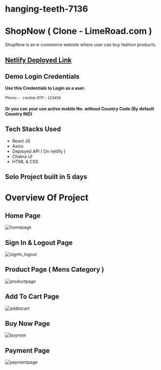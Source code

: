# hanging-teeth-7136
<h1>ShopNow ( Clone - LimeRoad.com )</h1>

ShopNow is an e-commerce website where user can buy fashion products. 

## [Netlify Deployed Link](https://famous-begonia-666085.netlify.app/) 

## Demo Login Credentials

**Use this Credentials to Login as a user.**

 `Phone:- random`
 `OTP:-123456`
 
 <h4> Or you can your use active mobile No. without Country Code (By default Country IND) <h4>
 
## Tech Stacks Used

- React JS
- Axios
- Deployed API ( On netlify )
- Chakra UI
- HTML & CSS

## Solo Project built in 5 days

 
# Overview Of Project

## Home Page

![homepage](https://i.imgur.com/rJY4jbT.png)

## Sign In & Logout Page

![signIn_logout](https://i.imgur.com/d2kOVgO.png)


## Product Page ( Mens Category )

![productpage](https://i.imgur.com/qImkTM9.png)

## Add To Cart Page

![addtocart](https://user-images.githubusercontent.com/101358022/214775782-cdb54f0c-e277-4652-91c6-4e1b54e5368c.png)

## Buy Now Page

![buynow](https://user-images.githubusercontent.com/101358022/214775835-3e7e203e-5670-4d38-9e7d-8f41a0c6de97.png)

## Payment Page

![paymentpage](https://user-images.githubusercontent.com/101358022/214775892-292995d7-6946-4455-920f-e7748cfad971.png)



